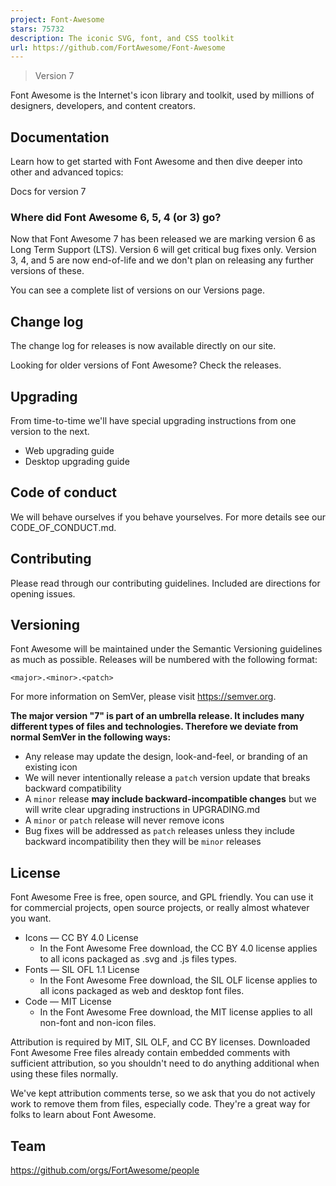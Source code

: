```yaml
---
project: Font-Awesome
stars: 75732
description: The iconic SVG, font, and CSS toolkit
url: https://github.com/FortAwesome/Font-Awesome
---
```


> Version 7

Font Awesome is the Internet's icon library and toolkit, used by millions of designers, developers, and content creators.

Documentation
-------------

Learn how to get started with Font Awesome and then dive deeper into other and advanced topics:

Docs for version 7

### Where did Font Awesome 6, 5, 4 (or 3) go?

Now that Font Awesome 7 has been released we are marking version 6 as Long Term Support (LTS). Version 6 will get critical bug fixes only. Version 3, 4, and 5 are now end-of-life and we don't plan on releasing any further versions of these.

You can see a complete list of versions on our Versions page.

Change log
----------

The change log for releases is now available directly on our site.

Looking for older versions of Font Awesome? Check the releases.

Upgrading
---------

From time-to-time we'll have special upgrading instructions from one version to the next.

-   Web upgrading guide
-   Desktop upgrading guide

Code of conduct
---------------

We will behave ourselves if you behave yourselves. For more details see our CODE\_OF\_CONDUCT.md.

Contributing
------------

Please read through our contributing guidelines. Included are directions for opening issues.

Versioning
----------

Font Awesome will be maintained under the Semantic Versioning guidelines as much as possible. Releases will be numbered with the following format:

`<major>.<minor>.<patch>`

For more information on SemVer, please visit https://semver.org.

**The major version "7" is part of an umbrella release. It includes many different types of files and technologies. Therefore we deviate from normal SemVer in the following ways:**

-   Any release may update the design, look-and-feel, or branding of an existing icon
-   We will never intentionally release a `patch` version update that breaks backward compatibility
-   A `minor` release **may include backward-incompatible changes** but we will write clear upgrading instructions in UPGRADING.md
-   A `minor` or `patch` release will never remove icons
-   Bug fixes will be addressed as `patch` releases unless they include backward incompatibility then they will be `minor` releases

License
-------

Font Awesome Free is free, open source, and GPL friendly. You can use it for commercial projects, open source projects, or really almost whatever you want.

-   Icons — CC BY 4.0 License
    -   In the Font Awesome Free download, the CC BY 4.0 license applies to all icons packaged as .svg and .js files types.
-   Fonts — SIL OFL 1.1 License
    -   In the Font Awesome Free download, the SIL OLF license applies to all icons packaged as web and desktop font files.
-   Code — MIT License
    -   In the Font Awesome Free download, the MIT license applies to all non-font and non-icon files.

Attribution is required by MIT, SIL OLF, and CC BY licenses. Downloaded Font Awesome Free files already contain embedded comments with sufficient attribution, so you shouldn't need to do anything additional when using these files normally.

We've kept attribution comments terse, so we ask that you do not actively work to remove them from files, especially code. They're a great way for folks to learn about Font Awesome.

Team
----

https://github.com/orgs/FortAwesome/people

